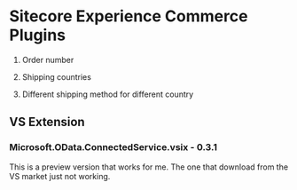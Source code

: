 # Sitecore Experience Commerce Plugins

1. Order number
   

2. Shipping countries

   

3. Different shipping method for different country

   



## VS Extension

### Microsoft.OData.ConnectedService.vsix - 0.3.1

This is a preview version that works for me. The one that download from the VS market just not working.